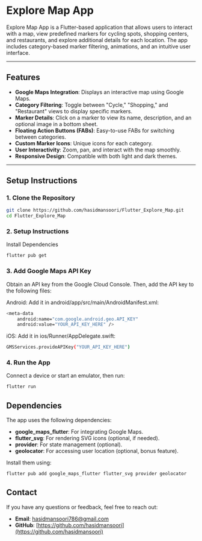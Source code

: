 # Explore Map App

Explore Map App is a Flutter-based application that allows users to interact with a map, view predefined markers for cycling spots, shopping centers, and restaurants, and explore additional details for each location. The app includes category-based marker filtering, animations, and an intuitive user interface.

---

## Features

- **Google Maps Integration**: Displays an interactive map using Google Maps.  
- **Category Filtering**: Toggle between "Cycle," "Shopping," and "Restaurant" views to display specific markers.  
- **Marker Details**: Click on a marker to view its name, description, and an optional image in a bottom sheet.  
- **Floating Action Buttons (FABs)**: Easy-to-use FABs for switching between categories.  
- **Custom Marker Icons**: Unique icons for each category.  
- **User Interactivity**: Zoom, pan, and interact with the map smoothly.  
- **Responsive Design**: Compatible with both light and dark themes.  

---

## Setup Instructions

### 1. Clone the Repository
```bash
git clone https://github.com/hasidmansoori/Flutter_Explore_Map.git
cd Flutter_Explore_Map
```

### 2. Setup Instructions
Install Dependencies
```bash
flutter pub get
```

### 3. Add Google Maps API Key
Obtain an API key from the Google Cloud Console. Then, add the API key to the following files:

Android:
Add it in android/app/src/main/AndroidManifest.xml:
```bash
<meta-data
    android:name="com.google.android.geo.API_KEY"
    android:value="YOUR_API_KEY_HERE" />
```

iOS:
Add it in ios/Runner/AppDelegate.swift:
```bash
GMSServices.provideAPIKey("YOUR_API_KEY_HERE")
```

### 4. Run the App
Connect a device or start an emulator, then run:
```bash
flutter run
```

## Dependencies

The app uses the following dependencies:

- **google_maps_flutter**: For integrating Google Maps.  
- **flutter_svg**: For rendering SVG icons (optional, if needed).  
- **provider**: For state management (optional).  
- **geolocator**: For accessing user location (optional, bonus feature).  

Install them using:
```bash
flutter pub add google_maps_flutter flutter_svg provider geolocator
```

## Contact

If you have any questions or feedback, feel free to reach out:

- **Email**: hasidmansoori786@gmail.com  
- **GitHub**: [https://github.com/hasidmansoori](https://github.com/hasidmansoori)
